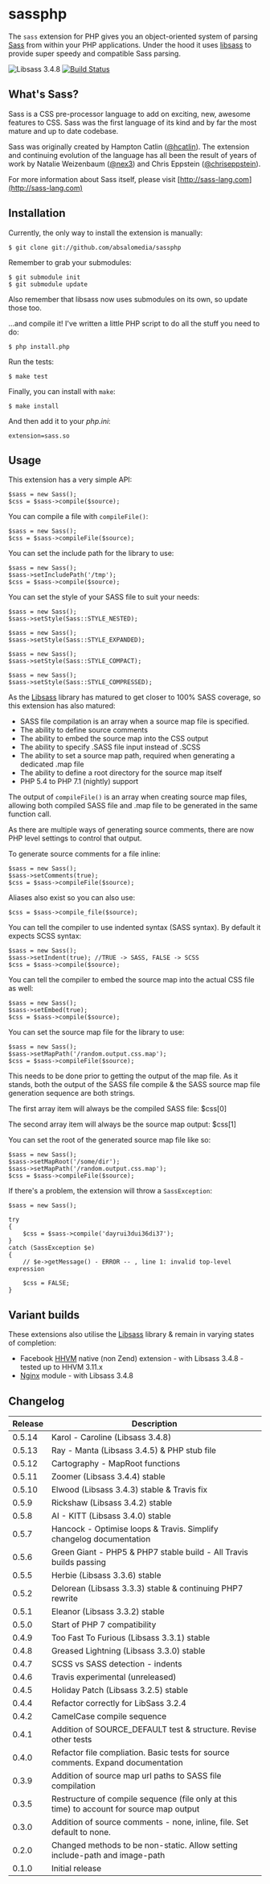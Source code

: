 # sassphp

The `sass` extension for PHP gives you an object-oriented system of parsing [Sass](http://sass-lang.com/) from within your PHP applications. Under the hood it uses [libsass](https://github.com/hcatlin/libsass) to provide super speedy and compatible Sass parsing.

![Libsass 3.4.8](https://img.shields.io/badge/libsass-3.4.8-yellow.svg) [![Build Status](https://travis-ci.org/absalomedia/sassphp.svg)](https://travis-ci.org/absalomedia/sassphp)

## What's Sass?

Sass is a CSS pre-processor language to add on exciting, new, awesome features to CSS. Sass was the first language of its kind and by far the most mature and up to date codebase.

Sass was originally created by Hampton Catlin ([@hcatlin](http://twitter.com/hcatlin)). The extension and continuing evolution of the language has all been the result of years of work by Natalie Weizenbaum ([@nex3](http://twitter.com/nex3)) and Chris Eppstein ([@chriseppstein](http://twitter.com/chriseppstein)).

For more information about Sass itself, please visit [http://sass-lang.com](http://sass-lang.com)

## Installation

Currently, the only way to install the extension is manually:

    $ git clone git://github.com/absalomedia/sassphp

Remember to grab your submodules:

    $ git submodule init
    $ git submodule update

Also remember that libsass now uses submodules on its own, so update those too.

...and compile it! I've written a little PHP script to do all the stuff you need to do:

    $ php install.php

Run the tests:

    $ make test

Finally, you can install with `make`:

    $ make install

And then add it to your _php.ini_:

    extension=sass.so

## Usage

This extension has a very simple API:

    $sass = new Sass();
    $css = $sass->compile($source);

You can compile a file with `compileFile()`:

    $sass = new Sass();
    $css = $sass->compileFile($source);

You can set the include path for the library to use:

    $sass = new Sass();
    $sass->setIncludePath('/tmp');
    $css = $sass->compile($source);

You can set the style of your SASS file to suit your needs:

    $sass = new Sass();
    $sass->setStyle(Sass::STYLE_NESTED);

    $sass = new Sass();
    $sass->setStyle(Sass::STYLE_EXPANDED);

    $sass = new Sass();
    $sass->setStyle(Sass::STYLE_COMPACT);

    $sass = new Sass();
    $sass->setStyle(Sass::STYLE_COMPRESSED);

As the [Libsass](https://github.com/hcatlin/libsass) library has matured to get closer to 100% SASS coverage, so this extension has also matured:
* SASS file compilation is an array when a source map file is specified.
* The ability to define source comments
* The ability to embed the source map into the CSS output
* The ability to specify .SASS file input instead of .SCSS
* The ability to set a source map path, required when generating a dedicated .map file
* The ability to define a root directory for the source map itself
* PHP 5.4 to PHP 7.1 (nightly) support

The output of `compileFile()` is an array when creating source map files, allowing both compiled SASS file and .map file to be generated in the same function call.

As there are multiple ways of generating source comments, there are now PHP level settings to control that output.

To generate source comments for a file inline:

    $sass = new Sass();
    $sass->setComments(true);
    $css = $sass->compileFile($source);

Aliases also exist so you can also use:

    $css = $sass->compile_file($source);

You can tell the compiler to use indented syntax (SASS syntax). By default it expects SCSS syntax:

    $sass = new Sass();
    $sass->setIndent(true); //TRUE -> SASS, FALSE -> SCSS
    $css = $sass->compile($source);

You can tell the compiler to embed the source map into the actual CSS file as well:

    $sass = new Sass();
    $sass->setEmbed(true);
    $css = $sass->compile($source);

You can set the source map file for the library to use:

    $sass = new Sass();
    $sass->setMapPath('/random.output.css.map');
    $css = $sass->compileFile($source);

This needs to be done prior to getting the output of the map file. As it stands, both the output of the SASS file compile & the SASS source map file generation sequence are both strings.

The first array item will always be the compiled SASS file:
    $css[0]

The second array item will always be the source map output:
    $css[1]

You can set the root of the generated source map file like so:

    $sass = new Sass();
    $sass->setMapRoot('/some/dir');
    $sass->setMapPath('/random.output.css.map');
    $css = $sass->compileFile($source);

If there's a problem, the extension will throw a `SassException`:

    $sass = new Sass();

    try
    {
        $css = $sass->compile('dayrui3dui36di37');
    }
    catch (SassException $e)
    {
        // $e->getMessage() - ERROR -- , line 1: invalid top-level expression

        $css = FALSE;
    }

## Variant builds

These extensions also utilise the [Libsass](https://github.com/hcatlin/libsass) library & remain in varying states of completion:

* Facebook [HHVM](https://github.com/absalomedia/sasshhvm) native (non Zend) extension - with Libsass 3.4.8 - tested up to HHVM 3.11.x
* [Nginx](https://github.com/absalomedia/sass-nginx-module) module - with Libsass 3.4.8

## Changelog

| Release | Description |
| --- | --- |
| 0.5.14 | Karol - Caroline (Libsass 3.4.8) |
| 0.5.13 | Ray - Manta (Libsass 3.4.5) & PHP stub file |
| 0.5.12 | Cartography - MapRoot functions |
| 0.5.11 | Zoomer (Libsass 3.4.4) stable |
| 0.5.10 | Elwood (Libsass 3.4.3) stable & Travis fix |
| 0.5.9 | Rickshaw (Libsass 3.4.2) stable  |
| 0.5.8 | AI - KITT (Libsass 3.4.0) stable  |
| 0.5.7 | Hancock -  Optimise loops & Travis. Simplify changelog documentation |
| 0.5.6 | Green Giant - PHP5 & PHP7 stable build - All Travis builds passing |
| 0.5.5 | Herbie (Libsass 3.3.6) stable |
| 0.5.2 | Delorean (Libsass 3.3.3) stable & continuing PHP7 rewrite |
| 0.5.1 | Eleanor (Libsass 3.3.2) stable |
| 0.5.0 | Start of PHP 7 compatibility |
| 0.4.9 | Too Fast To Furious (Libsass 3.3.1) stable |
| 0.4.8 | Greased Lightning (Libsass 3.3.0) stable |
| 0.4.7 | SCSS vs SASS detection - indents |
| 0.4.6 | Travis experimental (unreleased) |
| 0.4.5 | Holiday Patch (Libsass 3.2.5) stable |
| 0.4.4 | Refactor correctly for LibSass 3.2.4 |
| 0.4.2 | CamelCase compile sequence |
| 0.4.1 | Addition of SOURCE_DEFAULT test & structure. Revise other tests |
| 0.4.0 | Refactor file compliation. Basic tests for source comments. Expand documentation |
| 0.3.9 | Addition of source map url paths to SASS file compilation |
| 0.3.5 | Restructure of compile sequence (file only at this time) to account for source map output |
| 0.3.0 | Addition of source comments - none, inline, file. Set default to none. |
| 0.2.0 | Changed methods to be non-static. Allow setting include-path and image-path |
| 0.1.0 | Initial release |
